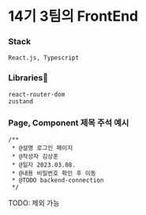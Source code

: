 # 14기 3팀의 FrontEnd

### Stack
```
React.js, Typescript
```

### Libraries🌿
```
react-router-dom
zustand
```

### Page, Component 제목 주석 예시
```
/**
 * @설명 로그인 페이지
 * @작성자 김상훈
 * @일자 2023.03.08.
 * @내용 비밀번호 확인 후 이동
 * @TODO backend-connection
 */
```
TODO: 제외 가능